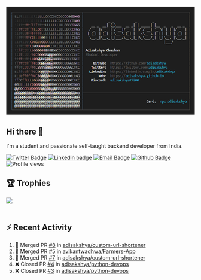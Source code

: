 ![npx-card](https://raw.githubusercontent.com/adisakshya/card/master/screenshots/adisakshya.png)

## Hi there 👋
I'm a student and passionate self-taught backend developer from India.

[![Twitter Badge](https://img.shields.io/badge/-adisakshya-00acee?style=flat&logo=twitter&logoColor=white&link=https://twitter.com/adisakshya)](https://www.twitter.com/adisakshya)
[![Linkedin badge](https://img.shields.io/badge/-adisakshya-blue?style=flat&logo=linkedin&logoColor=white)](https://www.linkedin.com/in/adisakshya-chauhan-a62920151)
[![Email Badge](https://img.shields.io/badge/-hi@adisakshya.codes-c14438?style=flat&logo=Gmail&logoColor=white&link=mailto:hi@adisakshya.codes)](mailto:hi@adisakshya.codes)
[![Github Badge](https://img.shields.io/badge/-adisakshya-grey?style=flat&logo=github&logoColor=white&link=https://github.com/adisakshya)](https://www.github.com/adisakshya) 
![Profile views](https://gpvc.arturio.dev/adisakshya)

## 🏆 Trophies
<div>
  <img src="https://github-profile-trophy.vercel.app/?username=adisakshya&title=MultiLanguage,Commit,Followers,Repositories,PullRequest,Issues&column=7&margin-w=15&margin-h=15"/>
</div>

<br/>

## ⚡ Recent Activity
<!--START_SECTION:activity-->
1. 🎉 Merged PR [#8](https://github.com/adisakshya/custom-url-shortener/pull/8) in [adisakshya/custom-url-shortener](https://github.com/adisakshya/custom-url-shortener)
2. 🎉 Merged PR [#5](https://github.com/avikantwadhwa/Farmers-App/pull/5) in [avikantwadhwa/Farmers-App](https://github.com/avikantwadhwa/Farmers-App)
3. 🎉 Merged PR [#7](https://github.com/adisakshya/custom-url-shortener/pull/7) in [adisakshya/custom-url-shortener](https://github.com/adisakshya/custom-url-shortener)
4. ❌ Closed PR [#4](https://github.com/adisakshya/python-devops/pull/4) in [adisakshya/python-devops](https://github.com/adisakshya/python-devops)
5. ❌ Closed PR [#3](https://github.com/adisakshya/python-devops/pull/3) in [adisakshya/python-devops](https://github.com/adisakshya/python-devops)
<!--END_SECTION:activity-->

